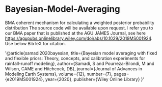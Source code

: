 # Bayesian-Model-Averaging
BMA coherent mechanism for calculating a weighted posterior probability distribution 
The source code will be available upon request. I refer you to our BMA paper that is published at the AGU JAMES Journal, see here https://agupubs.onlinelibrary.wiley.com/doi/abs/10.1029/2019MS001924. Use below BibTeX for citation.

'@article{samadi2020bayesian,
  title={Bayesian model averaging with fixed and flexible priors: Theory, concepts, and calibration experiments for rainfall-runoff modeling},
  author={Samadi, S and Pourreza-Bilondi, M and Wilson, CAME and Hitchcock, DB},
  journal={Journal of Advances in Modeling Earth Systems},
  volume={12},
  number={7},
  pages={e2019MS001924},
  year={2020},
  publisher={Wiley Online Library}
}'
